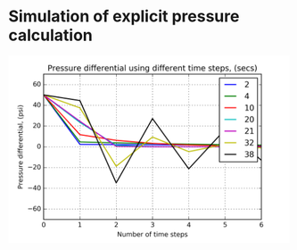 # Simulation of explicit pressure calculation 

![alt tag](https://github.com/sonny-qa/explicit-pressure/blob/master/graph4a.png)